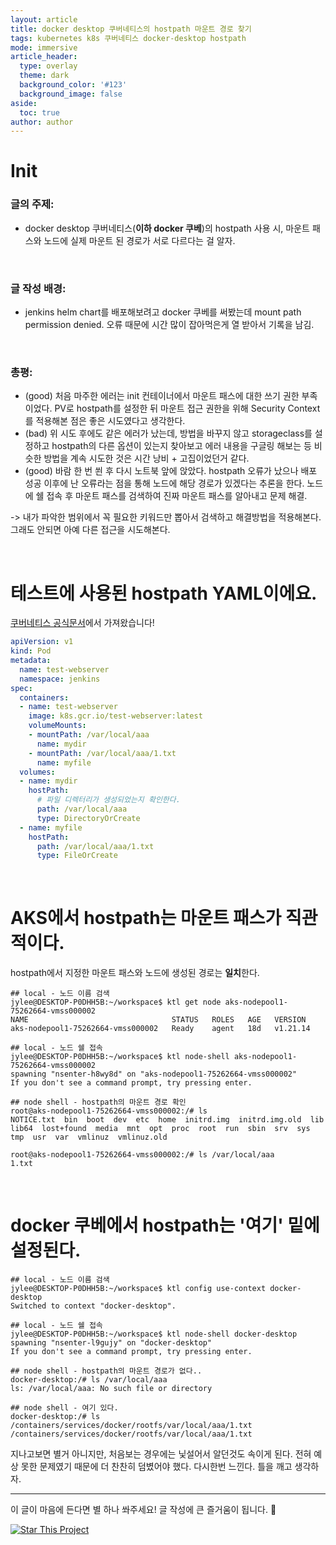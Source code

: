 ```yaml
---
layout: article
title: docker desktop 쿠버네티스의 hostpath 마운트 경로 찾기
tags: kubernetes k8s 쿠버네티스 docker-desktop hostpath
mode: immersive
article_header:
  type: overlay
  theme: dark
  background_color: '#123'
  background_image: false
aside:
  toc: true
author: author
---
```


# Init
### 글의 주제:
- docker desktop 쿠버네티스(<strong>이하 docker 쿠베</strong>)의 hostpath 사용 시, 마운트 패스와 노드에 실제 마운트 된 경로가 서로 다르다는 걸 알자. <br>
<br>

<!--more-->

### 글 작성 배경: 
- jenkins helm chart를 배포해보려고 docker 쿠베를 써봤는데 mount path permission denied. 오류 때문에 시간 많이 잡아먹은게 열 받아서 기록을 남김. <br>
<br>

### 총평:
- (good) 처음 마주한 에러는 init 컨테이너에서 마운트 패스에 대한 쓰기 권한 부족이었다. PV로 hostpath를 설정한 뒤 마운트 접근 권한을 위해 Security Context를 적용해본 점은 좋은 시도였다고 생각한다. 
- (bad) 위 시도 후에도 같은 에러가 났는데, 방법을 바꾸지 않고 storageclass를 설정하고 hostpath의 다른 옵션이 있는지 찾아보고 에러 내용을 구글링 해보는 등 비슷한 방법을 계속 시도한 것은 시간 낭비 + 고집이었던거 같다. 
- (good) 바람 한 번 쐰 후 다시 노트북 앞에 앉았다. hostpath 오류가 났으나 배포 성공 이후에 난 오류라는 점을 통해 노드에 해당 경로가 있겠다는 추론을 한다. 노드에 쉘 접속 후 마운트 패스를 검색하여 진짜 마운트 패스를 알아내고 문제 해결.

-> 내가 파악한 범위에서 꼭 필요한 키워드만 뽑아서 검색하고 해결방법을 적용해본다. 그래도 안되면 아예 다른 접근을 시도해본다.

<br>

# 테스트에 사용된 hostpath YAML이에요.
[쿠버네티스 공식문서](https://kubernetes.io/ko/docs/concepts/storage/volumes/#hostpath-fileorcreate-example)에서 가져왔습니다!
```YAML
apiVersion: v1
kind: Pod
metadata:
  name: test-webserver
  namespace: jenkins
spec:
  containers:
  - name: test-webserver
    image: k8s.gcr.io/test-webserver:latest
    volumeMounts:
    - mountPath: /var/local/aaa
      name: mydir
    - mountPath: /var/local/aaa/1.txt
      name: myfile
  volumes:
  - name: mydir
    hostPath:
      # 파일 디렉터리가 생성되었는지 확인한다.
      path: /var/local/aaa
      type: DirectoryOrCreate
  - name: myfile
    hostPath:
      path: /var/local/aaa/1.txt
      type: FileOrCreate
```
<br>

# AKS에서 hostpath는 마운트 패스가 직관적이다.
hostpath에서 지정한 마운트 패스와 노드에 생성된 경로는 <strong>일치</strong>한다.
```
## local - 노드 이름 검색
jylee@DESKTOP-P0DHH5B:~/workspace$ ktl get node aks-nodepool1-75262664-vmss000002
NAME                                STATUS   ROLES   AGE   VERSION
aks-nodepool1-75262664-vmss000002   Ready    agent   18d   v1.21.14

## local - 노드 쉘 접속
jylee@DESKTOP-P0DHH5B:~/workspace$ ktl node-shell aks-nodepool1-75262664-vmss000002
spawning "nsenter-h8wy8d" on "aks-nodepool1-75262664-vmss000002"
If you don't see a command prompt, try pressing enter.

## node shell - hostpath의 마운트 경로 확인
root@aks-nodepool1-75262664-vmss000002:/# ls
NOTICE.txt  bin  boot  dev  etc  home  initrd.img  initrd.img.old  lib  lib64  lost+found  media  mnt  opt  proc  root  run  sbin  srv  sys  tmp  usr  var  vmlinuz  vmlinuz.old

root@aks-nodepool1-75262664-vmss000002:/# ls /var/local/aaa
1.txt
```
<br>

# docker 쿠베에서 hostpath는 '여기' 밑에 설정된다.
```
## local - 노드 이름 검색
jylee@DESKTOP-P0DHH5B:~/workspace$ ktl config use-context docker-desktop 
Switched to context "docker-desktop".

## local - 노드 쉘 접속
jylee@DESKTOP-P0DHH5B:~/workspace$ ktl node-shell docker-desktop
spawning "nsenter-l9gujy" on "docker-desktop"
If you don't see a command prompt, try pressing enter.

## node shell - hostpath의 마운트 경로가 없다..
docker-desktop:/# ls /var/local/aaa
ls: /var/local/aaa: No such file or directory

## node shell - 여기 있다.
docker-desktop:/# ls /containers/services/docker/rootfs/var/local/aaa/1.txt 
/containers/services/docker/rootfs/var/local/aaa/1.txt
```
지나고보면 별거 아니지만, 처음보는 경우에는 닟설어서 알던것도 속이게 된다. 
전혀 예상 못한 문제였기 때문에 더 찬찬히 덤볐어야 했다. 다시한번 느낀다. 틀을 깨고 생각하자.

<!--more-->

---

이 글이 마음에 든다면 별 하나 쏴주세요! 글 작성에 큰 즐거움이 됩니다. :star2:

[![Star This Project](https://img.shields.io/github/stars/protocol-jylee/protocol-jylee.github.io.svg?label=Stars&style=social)](https://github.com/protocol-jylee)
